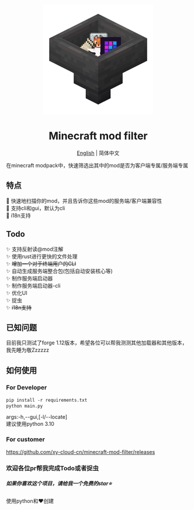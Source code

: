 <p align="center">
    <img src="./icon.png">
</p>

<h1 align="center">Minecraft mod filter</h1>
<p align="center"><a href="https://github.com/xy-cloud-cn/minecraft-mod-filter/blob/master/README.md">English</a> | 简体中文</p>

在minecraft modpack中，快速筛选出其中的mod是否为客户端专属/服务端专属
## 特点
👻 快速地扫描你的mod，并且告诉你这些mod的服务端/客户端兼容性  
💎 支持cli和gui，默认为cli  
🎃 i18n支持
## Todo
✨ 支持反射读@mod注解  
✨ 使用rust进行更快的文件处理  
✨ ~~增加一个对于终端用户的CLI~~  
✨ 自动生成服务端整合包(包括自动安装核心等)  
✨ 制作服务端启动器  
✨ 制作服务端启动器-cli  
✨ 优化UI  
✨ 捉虫  
✨ ~~i18n支持~~
## 已知问题
目前我只测试了forge 1.12版本，希望各位可以帮我测测其他加载器和其他版本，我先睡为敬Zzzzzz
## 如何使用
### For Developer
    pip install -r requirements.txt
    python main.py

args:-h,--gui,[-l/--locate]  
建议使用python 3.10
### For customer
https://github.com/xy-cloud-cn/minecraft-mod-filter/releases
### 欢迎各位pr帮我完成Todo或者捉虫
##### 如果你喜欢这个项目，请给我一个免费的star⭐

使用python和❤️创建
